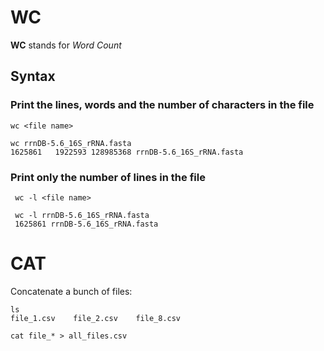 # WC

__WC__ stands for _Word Count_

## Syntax

### Print the lines, words and the number of characters in the file
`wc <file name>` 

```
wc rrnDB-5.6_16S_rRNA.fasta
1625861   1922593 128985368 rrnDB-5.6_16S_rRNA.fasta
```

### Print only the number of lines in the file
` wc -l <file name>` 
```
 wc -l rrnDB-5.6_16S_rRNA.fasta
 1625861 rrnDB-5.6_16S_rRNA.fasta
```


# CAT

Concatenate a bunch of files:
```
ls
file_1.csv    file_2.csv    file_8.csv

cat file_* > all_files.csv
```
